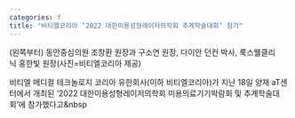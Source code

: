 ```yaml
---
categories: f
title: "비티엘코리아 ‘2022 대한미용성형레이저의학회 추계학술대회’ 참가"
---
```

(왼쪽부터) 동안중심의원&nbsp;조창환&nbsp;원장과&nbsp;구소연&nbsp;원장,&nbsp;다이안 던컨&nbsp;박사,&nbsp;룩스웰클리닉&nbsp;홍한빛&nbsp;원장(사진=비티엘코리아 제공)



비티엘&nbsp;메디컬&nbsp;테크놀로지&nbsp;코리아&nbsp;유한회사(이하&nbsp;비티엘코리아)가 지난 18일 양재&nbsp;aT센터에서&nbsp;개최된&nbsp;&lsquo;2022&nbsp;대한미용성형레이저의학회&nbsp;미용의료기기박람회&nbsp;및&nbsp;추계학술대회&rsquo;에&nbsp;참가했다고&nbsp